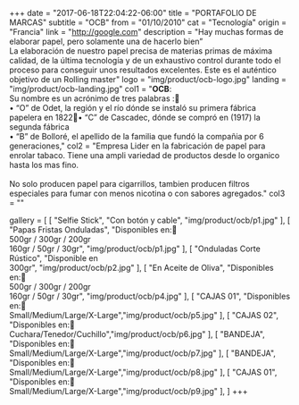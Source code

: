 +++
date = "2017-06-18T22:04:22-06:00"
title = "PORTAFOLIO DE MARCAS"
subtitle = "OCB"
from = "01/10/2010"
cat = "Tecnología"
origin = "Francia"
link = "http://google.com"
description = "Hay muchas formas de elaborar papel, pero solamente una de hacerlo bien”<br>La elaboración de nuestro papel precisa de materias primas de máxima calidad, de la última tecnología y de un exhaustivo control durante todo el proceso para conseguir unos resultados excelentes. Este es el auténtico objetivo de un Rolling master"
logo = "img/product/ocb-logo.jpg"
landing = "img/product/ocb-landing.jpg"
col1 = "<b>OCB</b>:<br>Su nombre es un acrónimo de tres palabras :<br>• “O” de Odet, la región y el río dónde se instaló su primera fábrica papelera en 1822• “C” de Cascadec, dónde se compró en (1917) la segunda fábrica<br>• “B” de Bolloré, el apellido de la familia que fundó la compañia por 6 generaciones,"
col2 = "Empresa Lider en la fabricación de papel para enrolar tabaco. Tiene una ampli variedad de productos desde lo organico hasta los mas fino.<br><br>No solo producen papel para cigarrillos, tambien producen filtros especiales para fumar con menos nicotina o con sabores agregados."
col3 = ""

gallery = [
    [ "Selfie Stick", "Con botón y cable", "img/product/ocb/p1.jpg" ],
    [ "Papas Fristas Onduladas", "Disponibles en: <br>500gr / 300gr  /  200gr<br>160gr  /  50gr  /  30gr", "img/product/ocb/p1.jpg" ],
    [ "Onduladas Corte Rústico", "Disponible en<br>300gr", "img/product/ocb/p2.jpg" ],
    [ "En Aceite de Oliva", "Disponibles en: <br>500gr / 300gr  /  200gr<br>160gr  /  50gr  /  30gr", "img/product/ocb/p4.jpg" ],
    [ "CAJAS 01", "Disponibles en: <br>Small/Medium/Large/X-Large","img/product/ocb/p5.jpg" ],
    [ "CAJAS 02", "Disponibles en: <br>Cuchara/Tenedor/Cuchillo","img/product/ocb/p6.jpg" ],
    [ "BANDEJA", "Disponibles en: <br>Small/Medium/Large/X-Large","img/product/ocb/p7.jpg" ],
    [ "BANDEJA", "Disponibles en: <br>Small/Medium/Large/X-Large","img/product/ocb/p8.jpg" ],
    [ "CAJAS 01", "Disponibles en: <br>Small/Medium/Large/X-Large","img/product/ocb/p9.jpg" ],
]
+++


